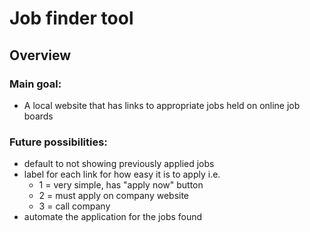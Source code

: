 # Job finder tool 

## Overview
### Main goal:

- A local website that has links to appropriate jobs held on online job boards

### Future possibilities:

- default to not showing previously applied jobs
- label for each link for how easy it is to apply i.e.
    - 1 = very simple, has "apply now" button
    - 2 = must apply on company website
    - 3 = call company
- automate the application for the jobs found